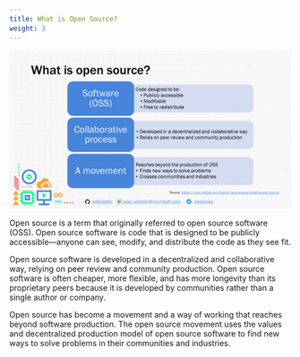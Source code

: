 ```yaml
---
title: What is Open Source?
weight: 3
---
```

<!-- markdownlint-disable MD041 -->
![What is open source?](./Slide03.PNG)

Open source is a term that originally referred to open source software (OSS). Open source software
is code that is designed to be publicly accessible—anyone can see, modify, and distribute the code
as they see fit.

Open source software is developed in a decentralized and collaborative way, relying on peer review
and community production. Open source software is often cheaper, more flexible, and has more
longevity than its proprietary peers because it is developed by communities rather than a single
author or company.

Open source has become a movement and a way of working that reaches beyond software production. The
open source movement uses the values and decentralized production model of open source software to
find new ways to solve problems in their communities and industries.
